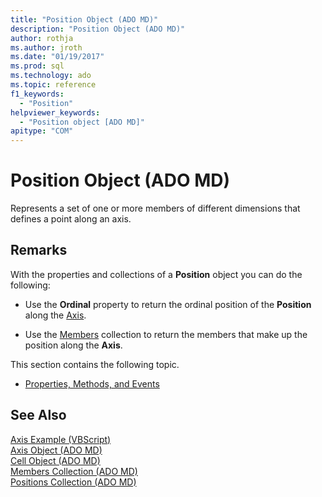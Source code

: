 ```yaml
---
title: "Position Object (ADO MD)"
description: "Position Object (ADO MD)"
author: rothja
ms.author: jroth
ms.date: "01/19/2017"
ms.prod: sql
ms.technology: ado
ms.topic: reference
f1_keywords:
  - "Position"
helpviewer_keywords:
  - "Position object [ADO MD]"
apitype: "COM"
---
```

# Position Object (ADO MD)
Represents a set of one or more members of different dimensions that defines a point along an axis.  
  
## Remarks  
 With the properties and collections of a **Position** object you can do the following:  
  
-   Use the **Ordinal** property to return the ordinal position of the **Position** along the [Axis](./axis-object-ado-md.md).  
  
-   Use the [Members](./members-collection-ado-md.md) collection to return the members that make up the position along the **Axis**.  
  
 This section contains the following topic.  
  
-   [Properties, Methods, and Events](./position-object-properties-methods-and-events.md)  
  
## See Also  
 [Axis Example (VBScript)](./axis-example-vbscript.md)   
 [Axis Object (ADO MD)](./axis-object-ado-md.md)   
 [Cell Object (ADO MD)](./cell-object-ado-md.md)   
 [Members Collection (ADO MD)](./members-collection-ado-md.md)   
 [Positions Collection (ADO MD)](./positions-collection-ado-md.md)